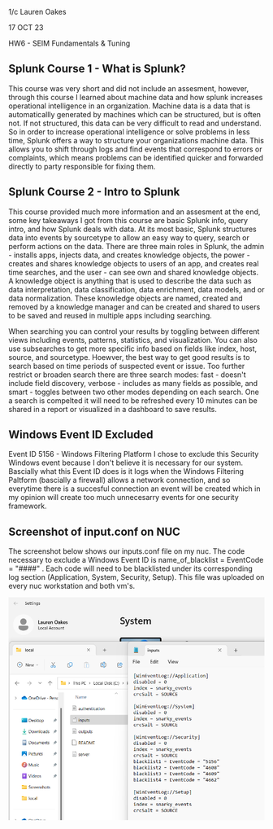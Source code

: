 1/c Lauren Oakes 

17 OCT 23 

HW6 - SEIM Fundamentals & Tuning

## Splunk Course 1 - What is Splunk?
This course was very short and did not include an assesment, however, through this course I learned about machine data and how splunk increases operational intelligence in an organization. Machine data is a data that is automaticallly generated by machines which can be structured, but is often not. If not structured, this data can be very difficult to read and understand. So in order to increase operational intelligence or solve problems in less time, Splunk offers a way to structure your organizations machine data. This allows you to shift through logs and find events that correspond to errors or complaints, which means problems can be identified quicker and forwarded directly to party responsible for fixing them. 

## Splunk Course 2 - Intro to Splunk
  This course provided much more information and an assesment at the end, some key takeaways I got from this course are basic Splunk info, query intro, and how Splunk deals with data. At its most basic, Splunk structures data into events by sourcetype to allow an easy way to query, search or perform actions on the data. There are three main roles in Splunk, the admin - installs apps, injects data, and creates knowledge objects, the power - creates and shares knowledge objects to users of an app, and creates real time searches, and the user - can see own and shared knowledge objects. A knowledge object is anything that is used to describe the data such as data interpretation, data classification, data enrichment, data models, and or data normalization. These knowledge objects are named, created and removed by a knowledge manager and can be created and shared to users to be saved and reused in multiple apps including searching.

  When searching you can control your results by toggling between different views including events, patterns, statistics, and visualization. You can also use subsearches to get more specific info based on fields like index, host, source, and sourcetype. Hoewver, the best way to get good results is to search based on time periods of suspected event or issue. Too further restrict or broaden search there are three search modes: fast - doesn't include field discovery, verbose - includes as many fields as possible, and smart - toggles between two other modes depending on each search. One a search is compelted it will need to be refreshed every 10 minutes can be shared in a report or visualized in a dashboard to save results. 

## Windows Event ID Excluded 
  Event ID 5156 - Windows Filtering Platform
  I chose to exclude this Security Windows event because I don't believe it is necessary for our system. Bascially what this Event ID does is it logs when the Windows Filtering Paltform (bascially a firewall) allows a network connection, and so everytime there is a succesful connection an event will be created which in my opinion will create too much unnecesarry events for one security framework. 

## Screenshot of input.conf on NUC
  The screenshot below shows our inputs.conf file on my nuc. The code necessary to exclude a Windows Event ID is name_of_blacklist = EventCode = "####" . Each code will need to be blacklisted under its corresponding log section (Application, System, Security, Setup). This file was uploaded on every nuc workstation and both vm's.

![](https://github.com/LaurenMOakes/Oakes_CNS/blob/main/HW6/inputs.conf_on_nuc.png?raw=true)
